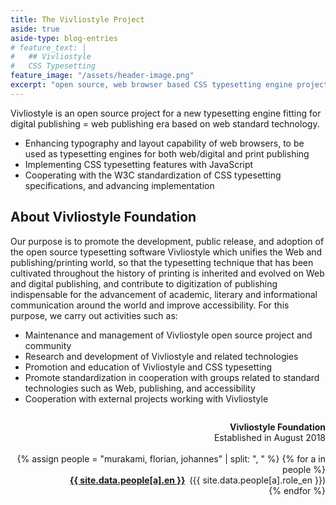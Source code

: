 ```yaml
---
title: The Vivliostyle Project
aside: true
aside-type: blog-entries
# feature_text: |
#   ## Vivliostyle
#   CSS Typesetting
feature_image: "/assets/header-image.png"
excerpt: "open source, web browser based CSS typesetting engine project"
---
```


Vivliostyle is an open source project for a new typesetting engine fitting for digital publishing = web publishing era based on web standard technology.

* Enhancing typography and layout capability of web browsers, to be used as typesetting engines for both web/digital and print publishing
* Implementing CSS typesetting features with JavaScript
* Cooperating with the W3C standardization of CSS typesetting specifications, and advancing implementation

## About Vivliostyle Foundation

Our purpose is to promote the development,
public release,
and adoption of the open source typesetting software Vivliostyle
which unifies the Web and publishing/printing world,
so that the typesetting technique that has been cultivated throughout the history of printing
is inherited and evolved on Web and digital publishing,
and contribute to digitization of publishing indispensable
for the advancement of academic,
literary and informational communication around the world and improve accessibility.
For this purpose, we carry out activities such as:

* Maintenance and management of Vivliostyle open source project and community
* Research and development of Vivliostyle and related technologies
* Promotion and education of Vivliostyle and CSS typesetting
* Promote standardization in cooperation with groups related to standard technologies such as Web, publishing, and accessibility
* Cooperation with external projects working with Vivliostyle

<div style="margin: 2em 0 1em; text-align: right">
<div><strong>Vivliostyle Foundation</strong></div>
<div>Established in August 2018</div>
<br>
{% assign people = "murakami, florian, johannes" | split: ", " %}
{% for a in people %}
<div><strong><a href="mailto:{{ site.data.people[a].email }}">{{ site.data.people[a].en }}</a></strong>&ensp;({{ site.data.people[a].role_en }})</div>
{% endfor %}
</div>
